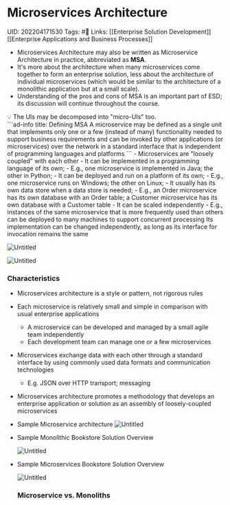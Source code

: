 # Microservices Architecture
UID: 202204171530
Tags: #🌱 
Links: [[Enterprise Solution Development]] [[Enterprise Applications and Business Processes]]
- Microservices Architecture may also be written as Microservice Architecture in practice, abbreviated as **MSA**.
- It's more about the architecture when many microservices come together to form an enterprise solution, less about the architecture of individual microservices (which would be similar to the architecture of a monolithic application but at a small scale).
- Understanding of the pros and cons of MSA is an important part of ESD; its discussion will continue throughout the course.

<aside>
💡 The UIs may be decomposed into "micro-UIs" too.

</aside>
```ad-info
title: Defining MSA
A microservice may be defined as a single unit that implements only one or a few (instead of many) functionality needed to support business requirements and can be invoked by other applications (or microservices) over the network in a standard interface that is independent of programming languages and platforms
```
- Microservices are "loosely coupled" with each other
    - It can be implemented in a programming language of its own;
        - E.g., one microservice is implemented in Java; the other in Python;
    - It can be deployed and run on a platform of its own;
        - E.g., one microservice runs on Windows; the other on Linux;
    - It usually has its own data store when a data store is needed;
        - E.g., an Order microservice has its own database with an Order table; a Customer microservice has its own database with a Customer table
    - It can be scaled independently
        - E.g., instances of the same microservice that is more frequently used than others can be deployed to many machines to support concurrent processing
        Its implementation can be changed independently, as long as its interface for invocation remains the same

![Untitled](Enterprise%209b3bb/Untitled%205.png)

![Untitled](Enterprise%209b3bb/Untitled%206.png)

### Characteristics

- Microservices architecture is a style or pattern, not rigorous rules
- Each microservice is relatively small and simple in comparison with usual enterprise applications
    - A microservice can be developed and managed by a small agile team independently
    - Each development team can manage one or a few microservices
- Microservices exchange data with each other through a standard interface by using commonly used data formats and communication technologies
    - E.g. JSON over HTTP transport; messaging
- Microservices architecture promotes a methodology that develops an enterprise application or solution as an assembly of loosely-coupled microservices
- Sample Microservice architecture
    ![Untitled](Enterprise%209b3bb/Untitled%207.png)
- Sample Monolithic Bookstore Solution Overview
    
    ![Untitled](Enterprise%209b3bb/Untitled%208.png)
- Sample Microservices Bookstore Solution Overview
    
    ![Untitled](Enterprise%209b3bb/Untitled%209.png)

	### Microservice vs. Monoliths

